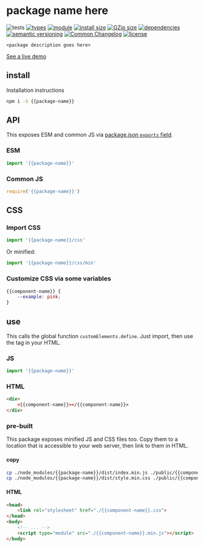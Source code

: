 # package name here
![tests](https://github.com/{{gh-namespace}}/{{repo-name}}/actions/workflows/nodejs.yml/badge.svg)
[![types](https://img.shields.io/npm/types/{{package-name}}?style=flat-square)](README.md)
[![module](https://img.shields.io/badge/module-ESM%2FCJS-blue?style=flat-square)](README.md)
[![install size](https://packagephobia.com/badge?p={{package-name}})](https://packagephobia.com/result?p={{package-name}})
[![GZip size](https://img.badgesize.io/https%3A%2F%2Fesm.sh%2F%40{{gh-namespace}}%2F{{repo-name}}%2Fes2022%2Ffile.mjs?style=flat-square&compression=gzip)](https://esm.sh/@substrate-system/{{repo-name}}/es2022/{{repo-name}}.mjs)
[![dependencies](https://img.shields.io/badge/dependencies-zero-brightgreen.svg?style=flat-square)](package.json)
[![semantic versioning](https://img.shields.io/badge/semver-2.0.0-blue?logo=semver&style=flat-square)](https://semver.org/)
[![Common Changelog](https://nichoth.github.io/badge/common-changelog.svg)](./CHANGELOG.md)
[![license](https://img.shields.io/badge/license-MIT-brightgreen.svg?style=flat-square)](LICENSE)

`<package description goes here>`

[See a live demo](https://{{gh-namespace}}.github.io/{{repo-name}}/)

<!-- toc -->

## install

Installation instructions

```sh
npm i -S {{package-name}}
```

## API

This exposes ESM and common JS via [package.json `exports` field](https://nodejs.org/api/packages.html#exports).

### ESM
```js
import '{{package-name}}'
```

### Common JS
```js
require('{{package-name}}')
```

## CSS

### Import CSS

```js
import '{{package-name}}/css'
```

Or minified:
```js
import '{{package-name}}/css/min'
```

### Customize CSS via some variables

```css
{{component-name}} {
    --example: pink;
}
```

## use
This calls the global function `customElements.define`. Just import, then use
the tag in your HTML.

### JS
```js
import '{{package-name}}'
```

### HTML
```html
<div>
    <{{component-name}}></{{component-name}}>
</div>
```

### pre-built
This package exposes minified JS and CSS files too. Copy them to a location that is
accessible to your web server, then link to them in HTML.

#### copy
```sh
cp ./node_modules/{{package-name}}/dist/index.min.js ./public/{{component-name}}.min.js
cp ./node_modules/{{package-name}}/dist/style.min.css ./public/{{component-name}}.css
```

#### HTML
```html
<head>
    <link rel="stylesheet" href="./{{component-name}}.css">
</head>
<body>
    <!-- ... -->
    <script type="module" src="./{{component-name}}.min.js"></script>
</body>
```
